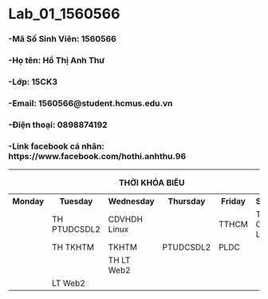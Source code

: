 ﻿# Lab_01_1560566
<h3>-Mã Số Sinh Viên:           1560566</h3>
<h3>-Họ tên:                      Hồ Thị Anh Thư</h3>
<h3>-Lớp:                         15CK3</h3>
<h3>-Email:                       1560566@student.hcmus.edu.vn</h3>
<h3>-Điện thoại:                  0898874192</h3>
<h3>-Link facebook cá nhân:       https://www.facebook.com/hothi.anhthu.96 </h3> <hr/>
<body>
<table style="width:100%">
  <caption><strong>THỜI KHÓA BIỂU</strong></caption>
  <tr>
    <th>Monday</th>
    <th>Tuesday</th>
    <th>Wednesday</th>
    <th>Thursday</th>
    <th>Friday</th>
    <th>Saturday</th>
  </tr>
  <tr>
    <td></td>
    <td>TH PTUDCSDL2</td>
    <td>CDVHDH Linux</td>
    <td></td>
    <td>TTHCM</td>
    <td>TH CDVHDH Linux</td>
  </tr>
  <tr>
    <td></td>
    <td>TH TKHTM</td>
    <td>TKHTM</td>
    <td>PTUDCSDL2</td>
    <td>PLDC</td>
    <td></td>
  </tr>
  <tr>
    <td></td>
    <td></td>
    <td>TH LT Web2</td>
    <td></td>
    <td></td>
    <td></td>
  </tr>
  <tr>
    <td></td>
    <td>LT Web2</td>
    <td></td>
    <td></td>
    <td></td>
    <td></td>
  </tr>
</table>
  </body>
